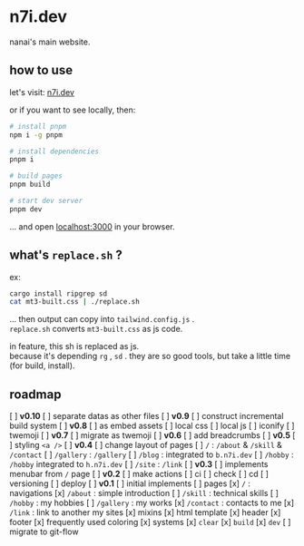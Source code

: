 # n7i.dev

nanai's main website.

## how to use

let's visit: [n7i.dev](https://n7i.dev)

or if you want to see locally, then:

```sh
# install pnpm
npm i -g pnpm

# install dependencies
pnpm i

# build pages
pnpm build

# start dev server
pnpm dev
```

... and open [localhost:3000](http://localhost:3000) in your browser.

## what's `replace.sh` ?

ex:

```sh
cargo install ripgrep sd
cat mt3-built.css | ./replace.sh
```

... then output can copy into `tailwind.config.js` .  
`replace.sh` converts `mt3-built.css` as js code.

in feature, this sh is replaced as js.  
because it's depending `rg` , `sd` . they are so good tools, but take a little time (for build, install).

## roadmap

[ ] **v0.10**
  [ ] separate datas as other files
[ ] **v0.9**
  [ ] construct incremental build system
[ ] **v0.8**
  [ ] as embed assets
    [ ] local css
    [ ] local js
    [ ] iconify
    [ ] twemoji
[ ] **v0.7**
  [ ] migrate as twemoji
[ ] **v0.6**
  [ ] add breadcrumbs
[ ] **v0.5**
  [ ] styling `<a />`
[ ] **v0.4**
  [ ] change layout of pages
    [ ] `/` : `/about` & `/skill` & `/contact`
    [ ] `/gallery` : `/gallery`
    [ ] `/blog` : integrated to `b.n7i.dev`
    [ ] `/hobby` : `/hobby` integrated to `h.n7i.dev`
    [ ] `/site` : `/link`
[ ] **v0.3**
  [ ] implements menubar from `/` page
[ ] **v0.2**
  [ ] make actions
    [ ] ci
      [ ] check
    [ ] cd
      [ ] versioning
      [ ] deploy
[ ] **v0.1**
  [ ] initial implements
    [ ] pages
      [x] `/` : navigations
      [x] `/about` : simple introduction
      [ ] `/skill` : technical skills
      [ ] `/hobby` : my hobbies
      [ ] `/gallery` : my works
      [x] `/contact` : contacts to me
      [x] `/link` : link to another my sites
    [x] mixins
      [x] html template
      [x] header
      [x] footer
      [x] frequently used coloring
    [x] systems
     [x] `clear`
     [x] `build`
     [x] `dev`
  [ ] migrate to git-flow
